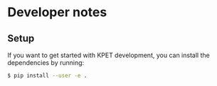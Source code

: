 Developer notes
===============

Setup
-----
If you want to get started with KPET development, you can install the
dependencies by running:
```bash
$ pip install --user -e .
```
